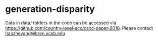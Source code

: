 # generation-disparity
Data in data/ folders in the code can be accessed via https://github.com/country-level-scc/cscc-paper-2018.
Please contact haozheyang@bren.ucsb.edu
